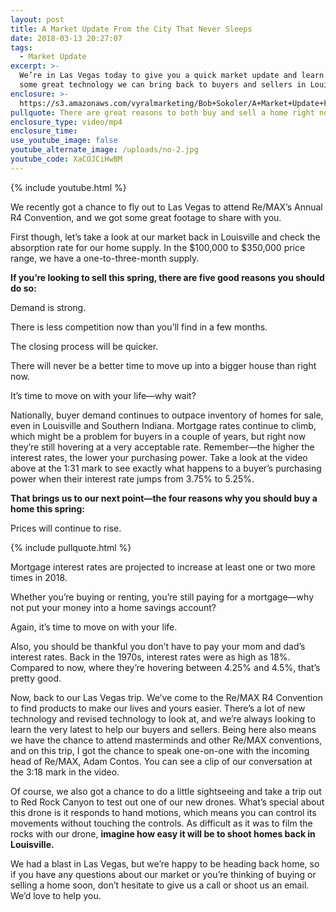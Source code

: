 ```yaml
---
layout: post
title: A Market Update From the City That Never Sleeps
date: 2018-03-13 20:27:07
tags:
  - Market Update
excerpt: >-
  We’re in Las Vegas today to give you a quick market update and learn about
  some great technology we can bring back to buyers and sellers in Louisville.
enclosure: >-
  https://s3.amazonaws.com/vyralmarketing/Bob+Sokoler/A+Market+Update+From+the+City+That+Never+Sleeps.mp4
pullquote: There are great reasons to both buy and sell a home right now in our market.
enclosure_type: video/mp4
enclosure_time:
use_youtube_image: false
youtube_alternate_image: /uploads/no-2.jpg
youtube_code: XaCOJCiHwBM
---
```


{% include youtube.html %}

We recently got a chance to fly out to Las Vegas to attend Re/MAX’s Annual R4 Convention, and we got some great footage to share with you.

First though, let’s take a look at our market back in Louisville and check the absorption rate for our home supply. In the $100,000 to $350,000 price range, we have a one-to-three-month supply.

**If you’re looking to sell this spring, there are five good reasons you should do so:**

Demand is strong.

There is less competition now than you’ll find in a few months.

The closing process will be quicker.

There will never be a better time to move up into a bigger house than right now.

It’s time to move on with your life—why wait?

Nationally, buyer demand continues to outpace inventory of homes for sale, even in Louisville and Southern Indiana. Mortgage rates continue to climb, which might be a problem for buyers in a couple of years, but right now they’re still hovering at a very acceptable rate. Remember—the higher the interest rates, the lower your purchasing power. Take a look at the video above at the 1:31 mark to see exactly what happens to a buyer’s purchasing power when their interest rate jumps from 3.75% to 5.25%.

**That brings us to our next point—the four reasons why you should buy a home this spring:**

Prices will continue to rise.

{% include pullquote.html %}

Mortgage interest rates are projected to increase at least one or two more times in 2018.

Whether you’re buying or renting, you’re still paying for a mortgage—why not put your money into a home savings account?

Again, it’s time to move on with your life.

Also, you should be thankful you don’t have to pay your mom and dad’s interest rates. Back in the 1970s, interest rates were as high as 18%. Compared to now, where they’re hovering between 4.25% and 4.5%, that’s pretty good.

Now, back to our Las Vegas trip. We’ve come to the Re/MAX R4 Convention to find products to make our lives and yours easier. There’s a lot of new technology and revised technology to look at, and we’re always looking to learn the very latest to help our buyers and sellers. Being here also means we have the chance to attend masterminds and other Re/MAX conventions, and on this trip, I got the chance to speak one-on-one with the incoming head of Re/MAX, Adam Contos. You can see a clip of our conversation at the 3:18 mark in the video.

Of course, we also got a chance to do a little sightseeing and take a trip out to Red Rock Canyon to test out one of our new drones. What’s special about this drone is it responds to hand motions, which means you can control its movements without touching the controls. As difficult as it was to film the rocks with our drone, **imagine how easy it will be to shoot homes back in Louisville.**

We had a blast in Las Vegas, but we’re happy to be heading back home, so if you have any questions about our market or you’re thinking of buying or selling a home soon, don’t hesitate to give us a call or shoot us an email. We’d love to help you.